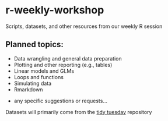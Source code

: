 # r-weekly-workshop

Scripts, datasets, and other resources from our weekly R session

## Planned topics:

- Data wrangling and general data preparation
- Plotting and other reporting (e.g., tables)
- Linear models and GLMs
- Loops and functions
- Simulating data
- Rmarkdown


+ any specific suggestions or requests...

Datasets will primarily come from the [tidy tuesday](https://github.com/rfordatascience/tidytuesday) repository
